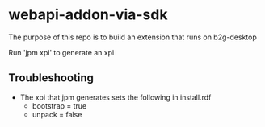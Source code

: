 # webapi-addon-via-sdk

The purpose of this repo is to build an extension that runs on b2g-desktop

Run 'jpm xpi' to generate an xpi

## Troubleshooting
* The xpi that jpm generates sets the following in install.rdf
	* bootstrap = true
	* unpack = false